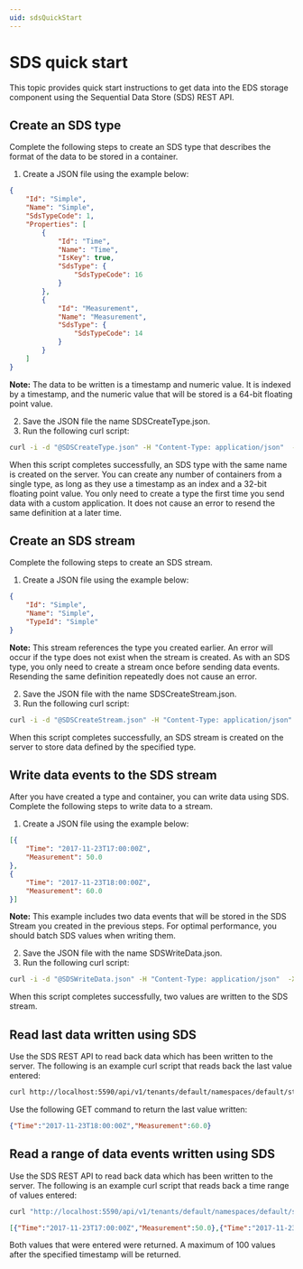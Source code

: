 ```yaml
---
uid: sdsQuickStart
---
```


# SDS quick start

This topic provides quick start instructions to get data into the EDS storage component using the Sequential Data Store (SDS) REST API. 

## Create an SDS type

Complete the following steps to create an SDS type that describes the format of the data to be stored in a container.

1. Create a JSON file using the example below:

```json
{
    "Id": "Simple",
    "Name": "Simple",
    "SdsTypeCode": 1,
    "Properties": [
        {
            "Id": "Time",
            "Name": "Time",
            "IsKey": true,
            "SdsType": {
                "SdsTypeCode": 16
            }
        },
        {
            "Id": "Measurement",
            "Name": "Measurement",
            "SdsType": {
                "SdsTypeCode": 14
            }
        }
    ]
}
```

**Note:** The data to be written is a timestamp and numeric value. It is indexed by a timestamp, and the numeric value that will be stored is a 64-bit floating point value. 

2. Save the JSON file the name SDSCreateType.json.
3. Run the following curl script:

```bash
curl -i -d "@SDSCreateType.json" -H "Content-Type: application/json"  -X POST http://localhost:5590/api/v1/tenants/default/namespaces/default/types/Simple
```

When this script completes successfully, an SDS type with the same name is created on the server. You can create any number of containers from a single type, as long as they use a timestamp as an index and a 32-bit floating point value. You only need to create a type the first time you send data with a custom application. It does not cause an error to resend the same definition at a later time.

## Create an SDS stream

Complete the following steps to create an SDS stream. 

1. Create a JSON file using the example below:

```json
{
    "Id": "Simple",
    "Name": "Simple",
    "TypeId": "Simple"
}
```

**Note:** This stream references the type you created earlier.  An error will occur if the type does not exist when the stream is created. As with an SDS type, you only need to create a stream once before sending data events. Resending the same definition repeatedly does not cause an error.

2. Save the JSON file with the name SDSCreateStream.json.
3. Run the following curl script:

```bash
curl -i -d "@SDSCreateStream.json" -H "Content-Type: application/json"  -X POST http://localhost:5590/api/v1/tenants/default/namespaces/default/streams/Simple
```

When this script completes successfully, an SDS stream is created on the server to store data defined by the specified type.

## Write data events to the SDS stream

After you have created a type and container, you can write data using SDS. Complete the following steps to write data to a stream.

1. Create a JSON file using the example below:

```json
[{
    "Time": "2017-11-23T17:00:00Z",
    "Measurement": 50.0
},
{
    "Time": "2017-11-23T18:00:00Z",
    "Measurement": 60.0
}]
```

**Note:** This example includes two data events that will be stored in the SDS Stream you created in the previous steps. For optimal performance, you should batch SDS values when writing them.

2. Save the JSON file with the name SDSWriteData.json.
3. Run the following curl script:

```bash
curl -i -d "@SDSWriteData.json" -H "Content-Type: application/json"  -X POST http://localhost:5590/api/v1/tenants/default/namespaces/default/streams/Simple/Data
```

When this script completes successfully, two values are written to the SDS stream.

## Read last data written using SDS

Use the SDS REST API to read back data which has been written to the server. The following is an example curl script that reads back the last value entered:

```bash
curl http://localhost:5590/api/v1/tenants/default/namespaces/default/streams/Simple/Data/Last
```

Use the following GET command to return the last value written:

```json
{"Time":"2017-11-23T18:00:00Z","Measurement":60.0}
```

## Read a range of data events written using SDS

Use the SDS REST API to read back data which has been written to the server. The following is an example curl script that reads back a time range of values entered:

```bash
curl "http://localhost:5590/api/v1/tenants/default/namespaces/default/streams/Simple/Data?startIndex=2017-07-08T13:00:00Z&count=100"
```

```json
[{"Time":"2017-11-23T17:00:00Z","Measurement":50.0},{"Time":"2017-11-23T18:00:00Z","Measurement":60.0}]
```

Both values that were entered were returned. A maximum of 100 values after the specified timestamp will be returned.
